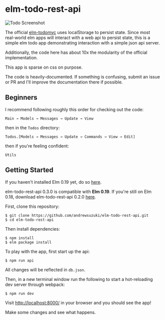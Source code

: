 # elm-todo-rest-api

![Todo Screenshot](screenshot.png)

The official [elm-todomvc](https://github.com/evancz/elm-todomvc) uses localStorage to persist state. Since most
real-world elm apps will interact with a web api to persist state,
this is a simple elm todo app demonstrating interaction
with a simple json api server.

Additionally, the code here has about 10x the modularity of the official implementation.

This app is sparse on css on purpose.

The code is heavily-documented. If something is confusing,
submit an issue or PR and I'll improve the documentation there if possible.

## Beginners

I recommend following roughly this order for checking out the code:

`Main → Models → Messages → Update → View`

then in the `Todos` directory:

`Todos.[Models → Messages → Update → Commands → View → Edit]`

then if you're feeling confident:

`Utils`

## Getting Started

If you haven't installed Elm 0.19 yet, do so [here](http://elm-lang.org/install).

elm-todo-rest-api 0.3.0 is compatible with **Elm 0.19**. If you're still on Elm 0.18, download elm-todo-rest-api 0.2.0 [here](https://github.com/andrewsuzuki/elm-todo-rest-api/releases/tag/0.2.0).

First, clone this repository:

```
$ git clone https://github.com/andrewsuzuki/elm-todo-rest-api.git
$ cd elm-todo-rest-api
```

Then install dependencies:

```
$ npm install
$ elm package install
```

To play with the app, first start up the api:

```
$ npm run api
```

All changes will be reflected in `db.json`.

Then, in a new terminal window run the following to start a hot-reloading dev server through webpack:

```
$ npm run dev
```

Visit [http://localhost:8000/](localhost:8000) in your browser and you should see the app!

Make some changes and see what happens.
